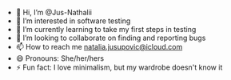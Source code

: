 - 👋 Hi, I’m @Jus-Nathalii
- 👀 I’m interested in software testing
- 🌱 I’m currently learning to take my first steps in testing
- 💞️ I’m looking to collaborate on finding and reporting bugs
- 📫 How to reach me natalia.jusupovic@icloud.com
- 😄 Pronouns: She/her/hers
- ⚡ Fun fact: I love minimalism, but my wardrobe doesn't know it

<!---
Jus-Nathalii/Jus-Nathalii is a ✨ special ✨ repository because its `README.md` (this file) appears on your GitHub profile.
You can click the Preview link to take a look at your changes.
--->

